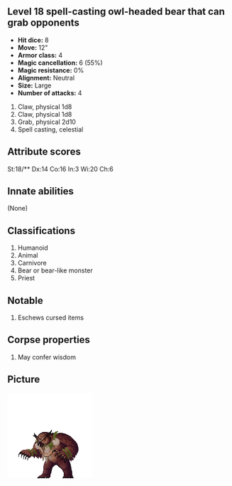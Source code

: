 ## Level 18 spell-casting owl-headed bear that can grab opponents

- **Hit dice:** 8
- **Move:** 12"
- **Armor class:** 4
- **Magic cancellation:** 6 (55%)
- **Magic resistance:** 0%
- **Alignment:** Neutral
- **Size:** Large
- **Number of attacks:** 4
1. Claw, physical 1d8
2. Claw, physical 1d8
3. Grab, physical 2d10
4. Spell casting, celestial

## Attribute scores

St:18/** Dx:14 Co:16 In:3 Wi:20 Ch:6

## Innate abilities

(None)

## Classifications

1. Humanoid
2. Animal
3. Carnivore
4. Bear or bear-like monster
5. Priest

## Notable

1. Eschews cursed items

## Corpse properties

1. May confer wisdom

## Picture

![Owlbear shaman](https://github.com/hyvanmielenpelit/GnollHackTileSet/blob/main/Monsters/owlbear_shaman/owlbear_shaman.png?raw=true)
